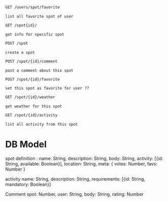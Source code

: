 
```bash
GET /users/spot/favorite
```
	list all favorite spot of user

```bash
GET /spot{id}/
```
	get info for specific spot
```bash
POST /spot
```
	create a spot

```bash
POST /spot/{id}/comment
```
	post a comment about this spot
```bash
POST /spot/{id}/favorite
```
	set this spot as favorite for user ??

```bash
GET /spot/{id}/weather
```
	get weather for this spot
```bash
GET /spot/{id}/activity
```
	list all activity from this spot



# DB Model
spot definition :
	name:  String,
	description: String,
	body:   String,
 	activity: [{id: String, available: Boolean}],
	location: String,
  	meta: {
    	votes: Number,
    	favs:  Number
    	}

activity
	name: String,
	description: String,
	requirements: [{id: String, mandatory: Boolean}]

Comment
	spot: Number,
	user: String,
	body:  String,
	rating: Number
